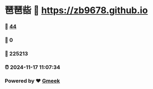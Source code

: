 # 琶琶啙 :link: https://zb9678.github.io 
### :page_facing_up: [44](https://zb9678.github.io/tag.html) 
### :speech_balloon: 0 
### :hibiscus: 225213 
### :alarm_clock: 2024-11-17 11:07:34 
### Powered by :heart: [Gmeek](https://github.com/Meekdai/Gmeek)

